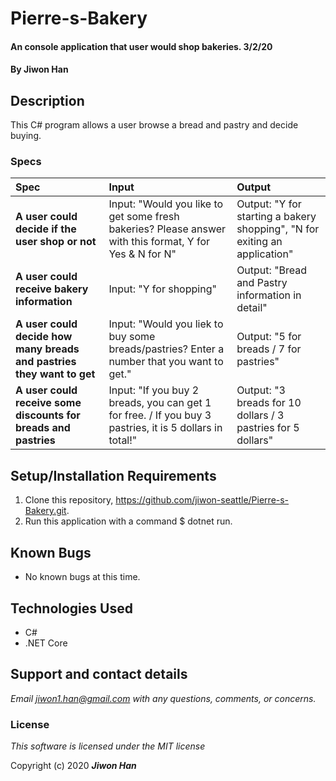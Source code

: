 # Pierre-s-Bakery

#### An console application that user would shop bakeries. 3/2/20

#### By **Jiwon Han**

## Description

This C# program allows a user browse a bread and pastry and decide buying. 

### Specs
| Spec | Input | Output |
| :-------------     | :------------- | :------------- |
| **A user could decide if the user shop or not** | Input: "Would you like to get some fresh bakeries? Please answer with this format, Y for Yes & N for N" | Output: "Y for starting a bakery shopping", "N for exiting an application" |
| **A user could receive bakery information** | Input: "Y for shopping"  | Output: "Bread and Pastry information in detail" |
| **A user could decide how many breads and pastries they want to get** | Input: "Would you liek to buy some breads/pastries? Enter a number that you want to get."  | Output: "5 for breads / 7 for pastries" |
| **A user could receive some discounts for breads and pastries** | Input: "If you buy 2 breads, you can get 1 for free. / If you buy 3 pastries, it is 5 dollars in total!"  | Output: "3 breads for 10 dollars / 3 pastries for 5 dollars" |

## Setup/Installation Requirements
1. Clone this repository, https://github.com/jiwon-seattle/Pierre-s-Bakery.git.
3. Run this application with a command $ dotnet run. 

## Known Bugs
* No known bugs at this time.

## Technologies Used
* C#
* .NET Core

## Support and contact details

_Email jiwon1.han@gmail.com with any questions, comments, or concerns._

### License

*This software is licensed under the MIT license*

Copyright (c) 2020 **_Jiwon Han_**
